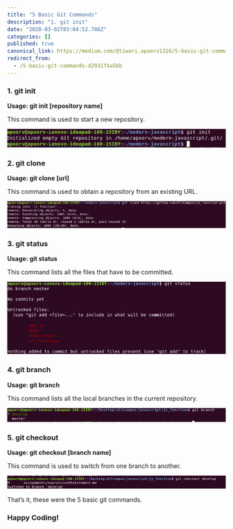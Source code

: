 ```yaml
---
title: "5 Basic Git Commands"
description: "1. git init"
date: "2020-03-02T03:04:52.786Z"
categories: []
published: true
canonical_link: https://medium.com/@tiwari.apoorv1316/5-basic-git-commands-d2931f4a5bb
redirect_from:
  - /5-basic-git-commands-d2931f4a5bb
---
```


### 1\. git init

**Usage: git init \[repository name\]**

This command is used to start a new repository.

![](./asset-1.png)

### 2\. git clone

**Usage: git clone \[url\]**

This command is used to obtain a repository from an existing URL.

![git clone](./asset-2.png)

### 3\. git status

**Usage: git status**

This command lists all the files that have to be committed.

![](./asset-3.png)

### 4\. git branch

**Usage: git branch**

This command lists all the local branches in the current repository.

![](./asset-4.png)

### 5\. git checkout

**Usage: git checkout \[branch name\]**

This command is used to switch from one branch to another.

![](./asset-5.png)

That’s it, these were the 5 basic git commands.

### **Happy Coding!**
